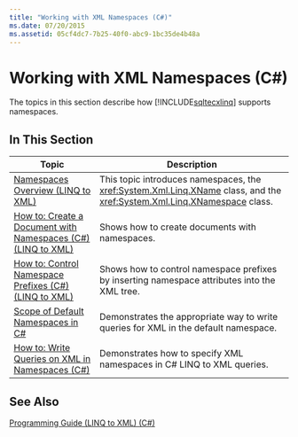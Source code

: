 ```yaml
---
title: "Working with XML Namespaces (C#)"
ms.date: 07/20/2015
ms.assetid: 05cf4dc7-7b25-40f0-abc9-1bc35de4b48a
---
```

# Working with XML Namespaces (C#)
The topics in this section describe how [!INCLUDE[sqltecxlinq](~/includes/sqltecxlinq-md.md)] supports namespaces.  
  
## In This Section  
  
|Topic|Description|  
|-----------|-----------------|  
|[Namespaces Overview (LINQ to XML)](../../../../csharp/programming-guide/concepts/linq/namespaces-overview-linq-to-xml.md)|This topic introduces namespaces, the <xref:System.Xml.Linq.XName> class, and the <xref:System.Xml.Linq.XNamespace> class.|  
|[How to: Create a Document with Namespaces (C#) (LINQ to XML)](../../../../csharp/programming-guide/concepts/linq/how-to-create-a-document-with-namespaces-linq-to-xml.md)|Shows how to create documents with namespaces.|  
|[How to: Control Namespace Prefixes (C#) (LINQ to XML)](../../../../csharp/programming-guide/concepts/linq/how-to-control-namespace-prefixes-linq-to-xml.md)|Shows how to control namespace prefixes by inserting namespace attributes into the XML tree.|  
|[Scope of Default Namespaces in C#](../../../../csharp/programming-guide/concepts/linq/scope-of-default-namespaces.md)|Demonstrates the appropriate way to write queries for XML in the default namespace.|  
|[How to: Write Queries on XML in Namespaces (C#)](../../../../csharp/programming-guide/concepts/linq/how-to-write-queries-on-xml-in-namespaces.md)|Demonstrates how to specify XML namespaces in C# LINQ to XML queries.|  
  
## See Also  
 [Programming Guide (LINQ to XML) (C#)](../../../../csharp/programming-guide/concepts/linq/programming-guide-linq-to-xml.md)
